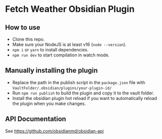 # Fetch Weather Obsidian Plugin

## How to use

-   Clone this repo.
-   Make sure your NodeJS is at least v16 (`node --version`).
-   `npm i` or `yarn` to install dependencies.
-   `npm run dev` to start compilation in watch mode.

## Manually installing the plugin

-   Replace the path in the publish script in the `package.json` file with `VaultFolder/.obsidian/plugins/your-plugin-id/`
-   Run `npm run publish` to build the plugin and copy it to the vault folder.
-   Install the obsidian plugin hot reload if you want to automatically reload the plugin when you make changes.

## API Documentation

See https://github.com/obsidianmd/obsidian-api
